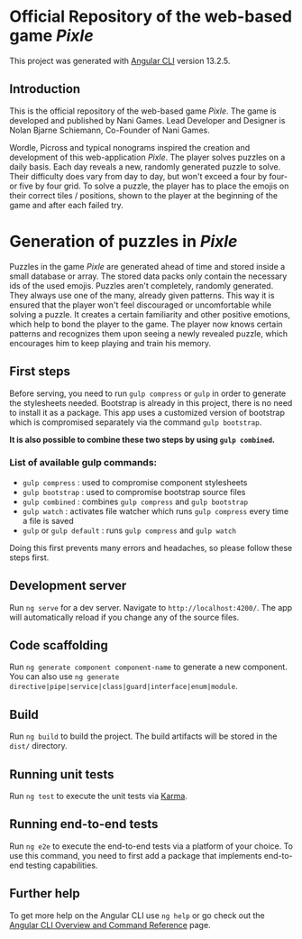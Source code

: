 # Official Repository of the web-based game _Pixle_

This project was generated with [Angular CLI](https://github.com/angular/angular-cli) version 13.2.5.

## Introduction

This is the official repository of the web-based game _Pixle_. The game is developed and published by Nani Games.
Lead Developer and Designer is Nolan Bjarne Schiemann, Co-Founder of Nani Games.

Wordle, Picross and typical nonograms inspired the creation and development of this web-application _Pixle_.
The player solves puzzles on a daily basis. Each day reveals a new, randomly generated puzzle to solve.
Their difficulty does vary from day to day, but won't exceed a four by four- or five by four grid.
To solve a puzzle, the player has to place the emojis on their correct tiles / positions, shown to the player
at the beginning of the game and after each failed try.

# Generation of puzzles in _Pixle_
Puzzles in the game _Pixle_ are generated ahead of time and stored inside a small database or array.
The stored data packs only contain the necessary ids of the used emojis.
Puzzles aren't completely, randomly generated. They always use one of the many, already given patterns.
This way it is ensured that the player won't feel discouraged or uncomfortable while solving a puzzle.
It creates a certain familiarity and other positive emotions, which help to bond the player to the game.
The player now knows certain patterns and recognizes them upon seeing a newly revealed puzzle, which 
encourages him to keep playing and train his memory.

## First steps

Before serving, you need to run `gulp compress` or `gulp` in order to generate the stylesheets needed. Bootstrap is already in this project, there is no need to install it as a package.
This app uses a customized version of bootstrap which is compromised separately via the command `gulp bootstrap`.

**It is also possible to combine these two steps by using `gulp combined`.**

### List of available gulp commands:

- `gulp compress` : used to compromise component stylesheets
- `gulp bootstrap` : used to compromise bootstrap source files
- `gulp combined` : combines `gulp compress` and `gulp bootstrap`
- `gulp watch` : activates file watcher which runs `gulp compress` every time a file is saved
- `gulp` or `gulp default` : runs `gulp compress` and `gulp watch`

Doing this first prevents many errors and headaches, so please follow these steps first.

## Development server

Run `ng serve` for a dev server. Navigate to `http://localhost:4200/`. The app will automatically reload if you change any of the source files.

## Code scaffolding

Run `ng generate component component-name` to generate a new component. You can also use `ng generate directive|pipe|service|class|guard|interface|enum|module`.

## Build

Run `ng build` to build the project. The build artifacts will be stored in the `dist/` directory.

## Running unit tests

Run `ng test` to execute the unit tests via [Karma](https://karma-runner.github.io).

## Running end-to-end tests

Run `ng e2e` to execute the end-to-end tests via a platform of your choice. To use this command, you need to first add a package that implements end-to-end testing capabilities.

## Further help

To get more help on the Angular CLI use `ng help` or go check out the [Angular CLI Overview and Command Reference](https://angular.io/cli) page.
